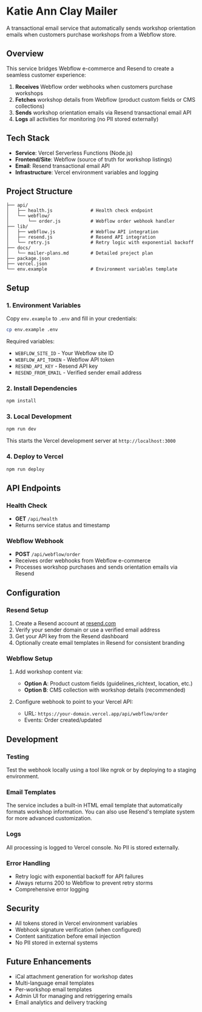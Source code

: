 # Katie Ann Clay Mailer

A transactional email service that automatically sends workshop orientation emails when customers purchase workshops from a Webflow store.

## Overview

This service bridges Webflow e-commerce and Resend to create a seamless customer experience:

1. **Receives** Webflow order webhooks when customers purchase workshops
2. **Fetches** workshop details from Webflow (product custom fields or CMS collections)
3. **Sends** workshop orientation emails via Resend transactional email API
4. **Logs** all activities for monitoring (no PII stored externally)

## Tech Stack

- **Service**: Vercel Serverless Functions (Node.js)
- **Frontend/Site**: Webflow (source of truth for workshop listings)
- **Email**: Resend transactional email API
- **Infrastructure**: Vercel environment variables and logging

## Project Structure

```
├── api/
│   ├── health.js              # Health check endpoint
│   └── webflow/
│       └── order.js           # Webflow order webhook handler
├── lib/
│   ├── webflow.js             # Webflow API integration
│   ├── resend.js              # Resend API integration
│   └── retry.js               # Retry logic with exponential backoff
├── docs/
│   └── mailer-plans.md        # Detailed project plan
├── package.json
├── vercel.json
└── env.example                # Environment variables template
```

## Setup

### 1. Environment Variables

Copy `env.example` to `.env` and fill in your credentials:

```bash
cp env.example .env
```

Required variables:
- `WEBFLOW_SITE_ID` - Your Webflow site ID
- `WEBFLOW_API_TOKEN` - Webflow API token
- `RESEND_API_KEY` - Resend API key
- `RESEND_FROM_EMAIL` - Verified sender email address

### 2. Install Dependencies

```bash
npm install
```

### 3. Local Development

```bash
npm run dev
```

This starts the Vercel development server at `http://localhost:3000`

### 4. Deploy to Vercel

```bash
npm run deploy
```

## API Endpoints

### Health Check
- **GET** `/api/health`
- Returns service status and timestamp

### Webflow Webhook
- **POST** `/api/webflow/order`
- Receives order webhooks from Webflow e-commerce
- Processes workshop purchases and sends orientation emails via Resend

## Configuration

### Resend Setup

1. Create a Resend account at [resend.com](https://resend.com)
2. Verify your sender domain or use a verified email address
3. Get your API key from the Resend dashboard
4. Optionally create email templates in Resend for consistent branding

### Webflow Setup

1. Add workshop content via:
   - **Option A**: Product custom fields (guidelines_richtext, location, etc.)
   - **Option B**: CMS collection with workshop details (recommended)

2. Configure webhook to point to your Vercel API:
   - URL: `https://your-domain.vercel.app/api/webflow/order`
   - Events: Order created/updated

## Development

### Testing

Test the webhook locally using a tool like ngrok or by deploying to a staging environment.

### Email Templates

The service includes a built-in HTML email template that automatically formats workshop information. You can also use Resend's template system for more advanced customization.

### Logs

All processing is logged to Vercel console. No PII is stored externally.

### Error Handling

- Retry logic with exponential backoff for API failures
- Always returns 200 to Webflow to prevent retry storms
- Comprehensive error logging

## Security

- All tokens stored in Vercel environment variables
- Webhook signature verification (when configured)
- Content sanitization before email injection
- No PII stored in external systems

## Future Enhancements

- iCal attachment generation for workshop dates
- Multi-language email templates
- Per-workshop email templates
- Admin UI for managing and retriggering emails
- Email analytics and delivery tracking